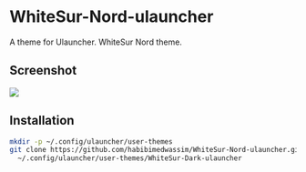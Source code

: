 # WhiteSur-Nord-ulauncher
 A theme for Ulauncher. WhiteSur Nord theme.

## Screenshot
![](https://i.imgur.com/vC1WfFk.png)

## Installation

```sh
mkdir -p ~/.config/ulauncher/user-themes
git clone https://github.com/habibimedwassim/WhiteSur-Nord-ulauncher.git \
  ~/.config/ulauncher/user-themes/WhiteSur-Dark-ulauncher
```
